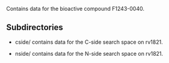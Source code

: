 Contains data for the bioactive compound F1243-0040.

## Subdirectories

- cside/ contains data for the C-side search space on rv1821.

- nside/ contains data for the N-side search space on rv1821.

